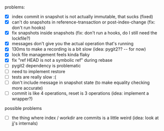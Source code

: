problems:

- [X] index commit in snapshot is not actually immutable, that sucks (fixed)
- [X] can't do snapshots in reference-transaction or post-index-change (fix: don't run hooks)
- [X] fix snapshots inside snapshots (fix: don't run a hooks, do I still need the lockfile?)
- [X] messages don't give you the actual operation that's running
- [X] 130ms to make a recording is a bit slow (idea: pygit2?? -- for now)
- [X] lock file management feels kinda flaky
- [X] fix "ref HEAD is not a symbolic ref" during rebase
- [ ] pygit2 dependency is problematic
- [ ] need to implement restore
- [ ] tests are really slow :(
- [ ] don't include message in snapshot state (to make equality checking more accurate)
- [ ] commit is like 4 operations, reset is 3 operations (idea: implement a wrapper?)

possible problems
- [ ] the thing where index / workdir are commits is a little weird (idea: look at jj's internals)


